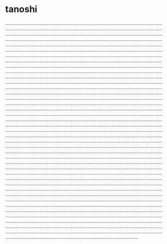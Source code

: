 # tanoshi

.........................................................................................................................................................................................................................................................................................................................................................................................................................................................................................................................................................................................................................................................................................................................................................................................................................................................................................................................................................................................................................................................................................................................................................................................................................................................................................................................................................................................................................................................................................................................................................................................................................................................................................................................................................................................................................................................................................................................................................................................................................................................................................................................................................................................................................................................................................................................................................................................................................................................................................................................................................................................................................................................................................................................................................................................................................................................................................................................................................................................................................................................................................................................................................................................................................................................................................................................................................................................................................................................................................................................................................................................................................................................................................................................................................................................................................................................................................................................................................................................................................................................................................................................................................................................................................................................................................................................................................................................................................................................................................................................................................................................................................................................................................................................................................................................................................................................................................................................................................................................................................................................................................................................................................................................................................................................................